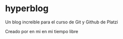 # hyperblog
Un blog increible para el curso de Git y Github de Platzi

Creado por en mi en mi tiempo libre
